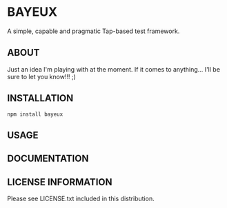 # BAYEUX

A simple, capable and pragmatic Tap-based test framework.

## ABOUT

Just an idea I'm playing with at the moment.  If it comes to anything... I'll be sure to let you know!!! ;)

## INSTALLATION

    npm install bayeux

## USAGE

## DOCUMENTATION

## LICENSE INFORMATION
 
 Please see LICENSE.txt included in this distribution.
 

